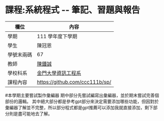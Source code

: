 # 課程:系統程式 -- 筆記、習題與報告

欄位 | 內容
-----|--------
學期 | 111 學年度下學期
學生 |  陳冠恩
學號末兩碼 | 67
教師 | [陳鍾誠](https://www.nqu.edu.tw/educsie/index.php?act=blog&code=list&ids=4)
學校科系 | [金門大學資訊工程系](https://www.nqu.edu.tw/educsie/index.php)
課程內容 | https://github.com/ccc111b/sp/


#本學期主要嘗試製作彙編器
期中部分先嘗試編寫出彙編器，並於期末嘗試完善個部份的邏輯。
其中絕大部分都是參考gpt部分來決定需要添加哪些功能，但因對於彙編器了解並不完整，所以部分程式都是gpt推薦可以添加我就直接添加，剩下部分則是盡可能地去了解。
